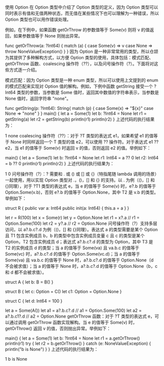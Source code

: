 使用 Option
在 Option 类型中介绍了 Option 类型的定义，因为 Option 类型可以同时表示有值和无值两种状态，而无值在某些情况下也可以理解为一种错误，所以 Option 类型也可以用作错误处理。

例如，在下例中，如果函数 getOrThrow 的参数值等于 Some(v) 则将 v 的值返回，如果参数值等于 None 则抛出异常。

func getOrThrow(a: ?Int64) {
    match (a) {
        case Some(v) => v
        case None => throw NoneValueException()
    }
}
因为 Option 是一种非常常用的类型，所以仓颉为其提供了多种解构方式，以方便 Option 类型的使用，具体包括：模式匹配、getOrThrow 函数、coalescing 操作符（??），以及问号操作符（?）。下面将对这些方式逐一介绍。

模式匹配：因为 Option 类型是一种 enum 类型，所以可以使用上文提到的 enum 的模式匹配来实现对 Option 值的解构。例如，下例中函数 getString 接受一个 ?Int64 类型的参数，当参数是 Some 值时，返回其中数值的字符串表示，当参数是 None 值时，返回字符串 "none"。

func getString(p: ?Int64): String{
    match (p) {
        case Some(x) => "${x}"
        case None => "none"
    }
}
main() {
    let a = Some(1)
    let b: ?Int64 = None
    let r1 = getString(a)
    let r2 = getString(b)
    println(r1)
    println(r2)
}
上述代码的执行结果为：

1
none
coalescing 操作符（??）：对于 ?T 类型的表达式 e1，如果希望 e1 的值等于 None 时同样返回一个 T 类型的值 e2，可以使用 ?? 操作符。对于表达式 e1 ?? e2，当 e1 的值等于 Some(v) 时返回 v 的值，否则返回 e2 的值。举例如下：

main() {
    let a = Some(1)
    let b: ?Int64 = None
    let r1: Int64 = a ?? 0
    let r2: Int64 = b ?? 0
    println(r1)
    println(r2)
}
上述代码的执行结果为：

1
0
问号操作符（?）：? 需要和 . 或 () 或 [] 或 {}（特指尾随 lambda 调用的场景）一起使用，用以实现 Option 类型对 .，()，[] 和 {} 的支持。以 . 为例（()，[] 和 {}同理），对于 ?T1 类型的表达式 e，当 e 的值等于 Some(v) 时，e?.b 的值等于 Option<T2>.Some(v.b)，否则 e?.b 的值等于 Option<T2>.None，其中 T2 是 v.b 的类型。举例如下：

struct R {
    public var a: Int64
    public init(a: Int64) {
        this.a = a
    }
}

let r = R(100)
let x = Some(r)
let y = Option<R>.None
let r1 = x?.a   // r1 = Option<Int64>.Some(100)
let r2 = y?.a   // r2 = Option<Int64>.None
问号操作符（?）支持多层访问，以 a?.b.c?.d 为例（()，[] 和 {}同理）。表达式 a 的类型需要是某个 Option<T1> 且 T1 包含实例成员 b，b 的类型中包含实例成员变量 c 且 c 的类型是某个 Option<T2>，T2 包含实例成员 d；表达式 a?.b.c?.d 的类型为 Option<T3>，其中 T3 是 T2 的实例成员 d 的类型；当 a 的值等于 Some(va) 且 va.b.c 的值等于 Some(vc) 时，a?.b.c?.d 的值等于 Option<T3>.Some(vc.d)；当 a 的值等于 Some(va) 且 va.b.c 的值等于 None 时，a?.b.c?.d 的值等于 Option<T3>.None（d 不会被求值）；当 a 的值等于 None 时，a?.b.c?.d 的值等于 Option<T3>.None（b，c 和 d 都不会被求值）。

struct A {
    let b: B = B()
}

struct B {
    let c: Option<C> = C()
    let c1: Option<C> = Option<C>.None
}

struct C {
    let d: Int64 = 100
}

let a = Some(A())
let a1 = a?.b.c?.d // a1 = Option<Int64>.Some(100)
let a2 = a?.b.c1?.d // a2 = Option<Int64>.None
getOrThrow 函数：对于 ?T 类型的表达式 e，可以通过调用 getOrThrow 函数实现解构。当 e 的值等于 Some(v) 时，getOrThrow() 返回 v 的值，否则抛出异常。举例如下：

main() {
    let a = Some(1)
    let b: ?Int64 = None
    let r1 = a.getOrThrow()
    println(r1)
    try {
        let r2 = b.getOrThrow()
    } catch (e: NoneValueException) {
        println("b is None")
    }
}
上述代码的执行结果为：


1
b is None